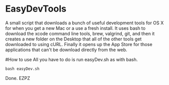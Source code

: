 # EasyDevTools
A small script that downloads a bunch of useful development tools for OS X for when you get a new Mac or a use a fresh install. It uses bash to download the xcode command line tools, brew, valgrind, git, and then it creates a new folder on the Desktop that all of the other tools get downloaded to using cURL. Finally it opens up the App Store for those applications that can't be download directly from the web. 

#How to use
All you have to do is run easyDev.sh as with bash.

`bash easyDev.sh`

Done. EZPZ

